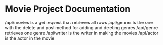 # Movie Project Documentation
/api/movies is a get request that retrieves all rows
/api/genres is the one with the delete and post method for adding and deleting genres
/api/genre retrieves one genre
/api/writer is the writer in making the movies
/api/actor is the actor in the movie
